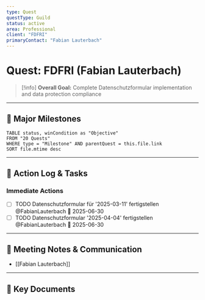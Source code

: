 ```yaml
---
type: Quest
questType: Guild
status: active
area: Professional
client: "FDFRI"
primaryContact: "Fabian Lauterbach"
---
```


# Quest: FDFRI (Fabian Lauterbach)

> [!info]
> **Overall Goal:** Complete Datenschutzformular implementation and data protection compliance

---

## 🚀 Major Milestones

```dataview
TABLE status, winCondition as "Objective"
FROM "20 Quests"
WHERE type = "Milestone" AND parentQuest = this.file.link
SORT file.mtime desc
```

---

## 📝 Action Log & Tasks

### Immediate Actions
- [ ] TODO Datenschutzformular für '2025-03-11' fertigstellen @FabianLauterbach 📅 2025-06-30
- [ ] TODO Datenschutzformular '2025-04-04' fertigstellen @FabianLauterbach 📅 2025-06-30

---

## 💬 Meeting Notes & Communication
- [[Fabian Lauterbach]]

---

## 📎 Key Documents